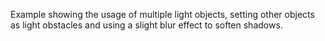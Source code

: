 Example showing the usage of multiple light objects, setting other objects as light obstacles and using a slight blur effect to soften shadows.
